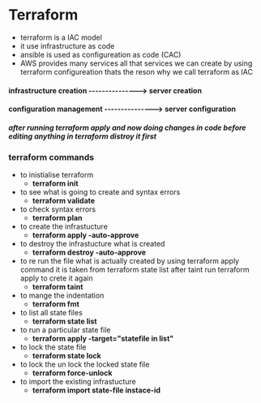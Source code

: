 # Terraform
* terraform is a IAC model
* it use infrastructure as code
* ansible is used as configureation as code (CAC)
* AWS provides many services all that services we can create by using terraform configureation thats the reson why we call terraform as IAC

#### infrastructure creation --------------->  server creation
#### configuration management ---------------> server configuration

##### after running terraform apply and now doing changes in code  before editing anything in terraform distroy it first

### terraform commands

* to inistialise terraform
    * **terraform init**
* to see what is going to create and syntax errors
    * **terraform validate**
* to check syntax errors
    * **terraform plan**
* to create the infrastucture
    * **terraform apply -auto-approve**
* to destroy the infrastucture what is created 
    * **terraform destroy -auto-approve**
* to re run the file what is actually created by using terraform apply command it is taken from terraform state list after taint run terraform apply to crete it again 
    * **terraform taint**
* to mange the indentation
    * **terraform fmt**
* to list all state files
    * **terraform state list**
* to run a particular state file
    * **terraform apply -target="statefile in list"**
* to lock the state file
    * **terraform state lock**
* to lock the un lock the locked state file
    * **terraform force-unlock**
* to import the existing infrastucture  
    * **terraform import state-file instace-id**



